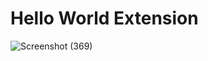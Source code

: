 # Hello World Extension

![Screenshot (369)](https://github.com/user-attachments/assets/e7415e6e-e0f6-413b-8efe-019a3b729484)

